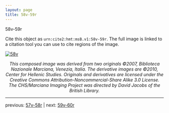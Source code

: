 ```yaml
---
layout: page
title: 58v-59r
---
```


58v-59r

Cite this object as `urn:cite2:hmt:msB.v1:58v-59r`. The full image is linked to a citation tool you can use to cite regions of the image.

[![58v](http://www.homermultitext.org/iipsrv?IIIF=/project/homer/pyramidal/deepzoom/hmt/vbbifolio/v1/vb_58v_59r.tif/full/800,/0/default.jpg)](http://www.homermultitext.org/ict2/?urn=urn:cite2:hmt:vbbifolio.v1:vb_58v_59r) 

<p style="text-align: center; font-style: italic;">This composed image was derived from two originals ©2007, Biblioteca Nazionale Marciana, Venezia, Italia. The derivative images are ©2010, Center for Hellenic Studies. Originals and derivatives are licensed under the Creative Commons Attribution-Noncommercial-Share Alike 3.0 License. The CHS/Marciana Imaging Project was directed by David Jacobs of the British Library.</p>

---

previous: [57v-58r](../57v-58r/) | next: [59v-60r](../59v-60r/)